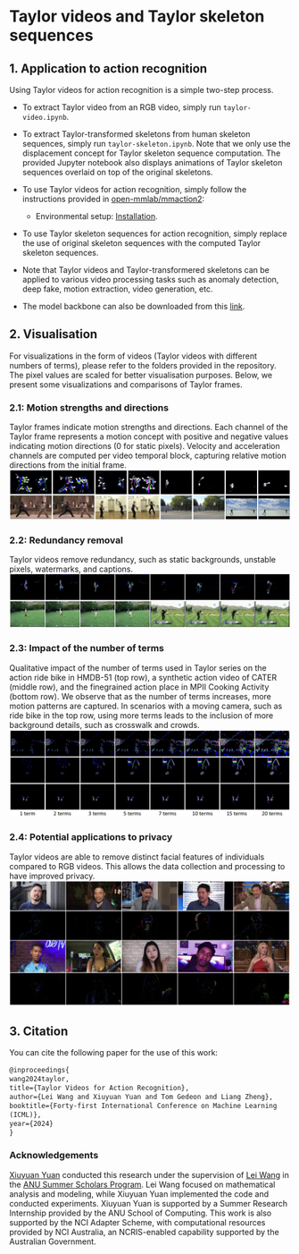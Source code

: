 # Taylor videos and Taylor skeleton sequences

## 1. Application to action recognition

Using Taylor videos for action recognition is a simple two-step process.

- To extract Taylor video from an RGB video, simply run `taylor-video.ipynb`.
- To extract Taylor-transformed skeletons from human skeleton sequences, simply run `taylor-skeleton.ipynb`. Note that we only use the displacement concept for Taylor skeleton sequence computation. The provided Jupyter notebook also displays animations of Taylor skeleton sequences overlaid on top of the original skeletons.
- To use Taylor videos for action recognition, simply follow the instructions provided in [open-mmlab/mmaction2](https://github.com/open-mmlab/mmaction2?tab=readme-ov-file):
  - Environmental setup: [Installation](https://mmaction2.readthedocs.io/en/latest/get_started/installation.html).
- To use Taylor skeleton sequences for action recognition, simply replace the use of original skeleton sequences with the computed Taylor skeleton sequences. 
- Note that Taylor videos and Taylor-transformered skeletons can be applied to various video processing tasks such as anomaly detection, deep fake, motion extraction, video generation, etc.

- The model backbone can also be downloaded from this [link](https://drive.google.com/file/d/13gblq-GpDgUD25Dy083FhALKc2aLT67f/view?usp=sharing).


## 2. Visualisation

For visualizations in the form of videos (Taylor videos with different numbers of terms), please refer to the folders provided in the repository. The pixel values are scaled for better visualisation purposes. Below, we present some visualizations and comparisons of Taylor frames.

### 2.1: Motion strengths and directions
Taylor frames indicate motion strengths and directions. Each channel of the Taylor frame represents a motion concept with positive and negative values indicating motion directions (0 for static pixels). Velocity and acceleration channels are computed per video temporal block, capturing relative motion directions from the initial frame.
![Alt Text](https://github.com/LeiWangR/video-ar/blob/main/images/dir-str.png)

### 2.2: Redundancy removal
Taylor videos remove redundancy, such as static backgrounds, unstable pixels, watermarks, and captions.
![Alt Text](https://github.com/LeiWangR/video-ar/blob/main/images/rem-cap.png)

### 2.3: Impact of the number of terms
Qualitative impact of the number of terms used in Taylor series on the action ride bike in HMDB-51 (top row), a synthetic action video of CATER (middle row), and the finegrained action place in MPII Cooking Activity (bottom row). We observe that as the number of terms increases, more motion patterns are captured. In scenarios with a moving camera, such as ride bike in the top row, using more terms leads to the inclusion of more background details, such as crosswalk and crowds.
![Alt Text](https://github.com/LeiWangR/video-ar/blob/main/images/terms.png)

### 2.4: Potential applications to privacy
Taylor videos are able to remove distinct facial features of individuals compared to RGB videos. This allows the data collection and processing to have improved privacy.
![Alt Text](https://github.com/LeiWangR/video-ar/blob/main/images/face.png)

## 3. Citation

You can cite the following paper for the use of this work:

```
@inproceedings{
wang2024taylor,
title={Taylor Videos for Action Recognition},
author={Lei Wang and Xiuyuan Yuan and Tom Gedeon and Liang Zheng},
booktitle={Forty-first International Conference on Machine Learning (ICML)},
year={2024}
}
```

### Acknowledgements

[Xiuyuan Yuan](https://jackyuanx.github.io/) conducted this research under the supervision of [Lei Wang](https://leiwangr.github.io/) in the [ANU Summer Scholars Program](https://cecc.anu.edu.au/current-students/research-opportunities/summer-research-projects-2023). Lei Wang focused on mathematical analysis and modeling, while Xiuyuan Yuan implemented the code and conducted experiments. Xiuyuan Yuan is supported by a Summer Research Internship provided by the ANU School of Computing. This work is also supported by the NCI Adapter Scheme, with computational resources provided by NCI Australia, an NCRIS-enabled capability supported by the Australian Government. 

